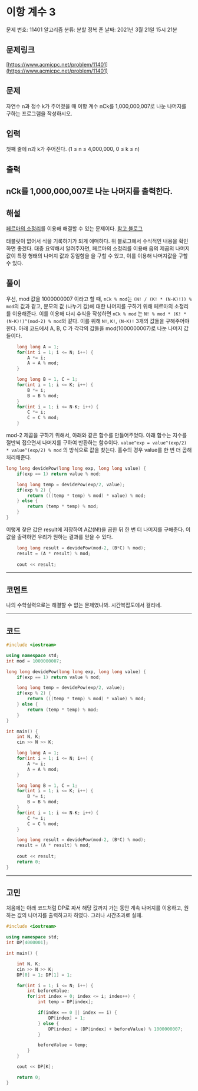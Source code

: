 # 이항 계수 3

문제 번호: 11401
알고리즘 분류: 분할 정복
푼 날짜: 2021년 3월 21일 15시 21분

## 문제링크

[https://www.acmicpc.net/problem/11401](https://www.acmicpc.net/problem/11401)

## 문제
자연수 n과 정수 k가 주어졌을 때 이항 계수 nCk를 1,000,000,007로 나눈 나머지를 구하는 프로그램을 작성하시오.

## 입력
첫째 줄에 n과 k가 주어진다. (1 ≤ n ≤ 4,000,000, 0 ≤ k ≤ n)

## 출력
 
nCk를 1,000,000,007로 나눈 나머지를 출력한다.
---

## 해설
[페르마의 소정리](https://namu.wiki/w/%ED%8E%98%EB%A5%B4%EB%A7%88%EC%9D%98%20%EC%86%8C%EC%A0%95%EB%A6%AC)를 이용해 해결할 수 있는 문제이다.
[참고 블로그](https://m.blog.naver.com/hongjg3229/221650178981)

태블릿이 없어서 식을 기록하기가 되게 애매하다. 위 블로그에서 수식적인 내용을 확인하면 좋겠다.
대충 요약해서 알려주자면, 페르마의 소정리를 이용해 음의 제곱의 나머지 값이 특정 형태의 나머지 값과 동일함을 을 구할 수 있고, 이를 이용해 나머지값을 구할 수 있다.


## 풀이
우선, mod 값을 1000000007 이라고 할 때, `nCk % mod`는 `(N! / (K! * (N-K)!)) % mod`의 값과 같고, 분모의 값 (나누기 값)에 대한 나머지를 구하기 위해 페르마의 소정리를 이용해준다. 이를 이용해 다시 수식을 작성하면 `nCk % mod` 는 `N! % mod * (K! * (N-K)!)^(mod-2) % mod`와 같다. 이를 위해 `N!`, `K!`, `(N-K)!` 3개의 값들을 구해주어야 한다. 아래 코드에서 A, B, C 가 각각의 값들을 mod(1000000007)로 나눈 나머지 값들이다.

```cpp
    long long A = 1;
    for(int i = 1; i <= N; i++) {
        A *= i;
        A = A % mod;
    }

    long long B = 1, C = 1;
    for(int i = 1; i <= K; i++) {
        B *= i;
        B = B % mod;
    }
    for(int i = 1; i <= N-K; i++) {
        C *= i;
        C = C % mod;
    }
```

mod-2 제곱을 구하기 위해서, 아래와 같은 함수를 만들어주었다. 아래 함수는 지수를 절반씩 접으면서 나머지를 구하여 반환하는 함수이다. `value^exp = value^(exp/2) * value^(exp/2) % mod` 의 방식으로 값을 찾는다. 홀수의 경우 value를 한 번 더 곱해 처리해준다.

```cpp
long long devidePow(long long exp, long long value) {
    if(exp == 1) return value % mod;

    long long temp = devidePow(exp/2, value);
    if(exp % 2) {
        return (((temp * temp) % mod) * value) % mod;
    } else {
        return (temp * temp) % mod;
    }
}
```
이렇게 찾은 값은 result에 저장하여 A값(N!)을 곱한 뒤 한 번 더 나머지를 구해준다. 이 값을 출력하면 우리가 원하는 결과를 얻을 수 있다.


```cpp
    long long result = devidePow(mod-2, (B*C) % mod);
    result = (A * result) % mod;
    
    cout << result;
```
---

## 코멘트
나의 수학실력으로는 해결할 수 없는 문제였나봐. 시간복잡도에서 걸리네.

---

## 코드

```cpp
#include <iostream>

using namespace std;
int mod = 1000000007;

long long devidePow(long long exp, long long value) {
    if(exp == 1) return value % mod;

    long long temp = devidePow(exp/2, value);
    if(exp % 2) {
        return (((temp * temp) % mod) * value) % mod;
    } else {
        return (temp * temp) % mod;
    }
}

int main() {
    int N, K;
    cin >> N >> K;

    long long A = 1;
    for(int i = 1; i <= N; i++) {
        A *= i;
        A = A % mod;
    }

    long long B = 1, C = 1;
    for(int i = 1; i <= K; i++) {
        B *= i;
        B = B % mod;
    }
    for(int i = 1; i <= N-K; i++) {
        C *= i;
        C = C % mod;
    }

    long long result = devidePow(mod-2, (B*C) % mod);
    result = (A * result) % mod;
    
    cout << result;
    return 0;
}
```
---
## 고민
처음에는 아래 코드처럼 DP로 짜서 해당 값까지 가는 동안 계속 나머지를 이용하고, 원하는 값의 나머지를 출력하고자 하였다. 그러나 시간초과로 실패.
```cpp
#include <iostream>

using namespace std;
int DP[4000001];

int main() {

    int N, K;
    cin >> N >> K;
    DP[0] = 1; DP[1] = 1;

    for(int i = 1; i <= N; i++) {
        int beforeValue;
        for(int index = 0; index <= i; index++) {
            int temp = DP[index];

            if(index == 0 || index == i) {
                DP[index] = 1;
            } else {
                DP[index] = (DP[index] + beforeValue) % 1000000007;
            }

            beforeValue = temp;
        }
    }

    cout << DP[K];

    return 0;
}
```